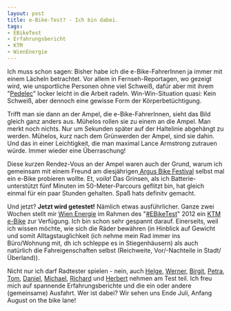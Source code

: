```yaml
---
layout: post
title: e-Bike-Test? - Ich bin dabei.
tags:
- EBikeTest
- Erfahrungsbericht
- KTM
- WienEnergie
---
```

Ich muss schon sagen: Bisher habe ich die e-Bike-FahrerInnen ja immer mit einem Lächeln betrachtet. Vor allem in Fernseh-Reportagen, wo gezeigt wird, wie unsportliche Personen ohne viel Schweiß, dafür aber mit ihrem "<a href="http://de.wikipedia.org/wiki/Pedelec">Pedelec</a>" locker leicht in die Arbeit radeln. Win-Win-Situation quasi: Kein Schweiß, aber dennoch eine gewisse Form der Körperbetüchtigung.

Trifft man sie dann an der Ampel, die e-Bike-FahrerInnen, sieht das Bild gleich ganz anders aus. Mühelos rollen sie zu einem an die Ampel. Man merkt noch nichts. Nur um Sekunden später auf der Haltelinie abgehängt zu werden. Mühelos, kurz nach dem Grünwerden der Ampel, sind sie dahin. Und das in einer Leichtigkeit, die man maximal Lance Armstrong zutrauen würde. Immer wieder eine Überraschung!

Diese kurzen Rendez-Vous an der Ampel waren auch der Grund, warum ich gemeinsam mit einem Freund am diesjährigen<a href="http://www.bikefestival.at/"> Argus Bike Festival</a> selbst mal ein e-Bike probieren wollte. Et, <em>voila</em>! Das Grinsen, als ich Batterie-unterstützt fünf Minuten im 50-Meter-Parcours geflitzt bin, hat gleich einmal für ein paar Stunden gehalten. Spaß hats definitv gemacht.

Und jetzt? <strong>Jetzt wird getestet!</strong> Nämlich etwas ausführlicher. Ganze zwei Wochen stellt mir <a href="http://blog.wienenergie.at/2012/06/05/mit-dem-e-bike-in-den-sommer-%E2%80%93-wer-will-wer-mag/">Wien Energie</a> im Rahmen des "<a href="https://twitter.com/#!/search/%23ebiketest">#EBikeTest</a>" 2012 ein <a href="http://www.ktm-bikes.at/e-bike/e-bike/eCross.php?lang=DE">KTM e-Bike</a> zur Verfügung. Ich bin schon sehr gespannt darauf. Einerseits, weil ich wissen möchte, wie sich die Räder bewähren (in Hinblick auf Gewicht und somit Alltagstauglichkeit (ich nehme mein Rad immer ins Büro/Wohnung mit, dh ich schleppe es in Stiegenhäusern) als auch natürlich die Fahreigenschaften selbst (Reichweite, Vor/-Nachteile in Stadt/Überland)).

Nicht nur ich darf Radtester spielen - nein, auch <a href="http://www.helge.at/about/">Helge</a>, <a href="http://www.werquer.com/about/">Werner</a>, <a href="http://bigii.wordpress.com/">Birgit</a>, <a href="http://www.mitmilch.at/pixi/about">Petra</a>, <a href="http://zurpolitik.com/uber-uns/">Tom</a>, <a href="http://imrich.net/blog/">Daniel</a>, <a href="https://twitter.com/mgitzi">Michael</a>, <a href="http://www.hdrr.at/about/">Richard</a> und <a href="https://twitter.com/#!/Herbert_Rainer/">Herbert</a> nehmen am Test teil. Ich freu mich auf spannende Erfahrungsberichte und die ein oder andere (gemeinsame) Ausfahrt. Wer ist dabei? Wir sehen uns Ende Juli, Anfang August on the bike lane!
